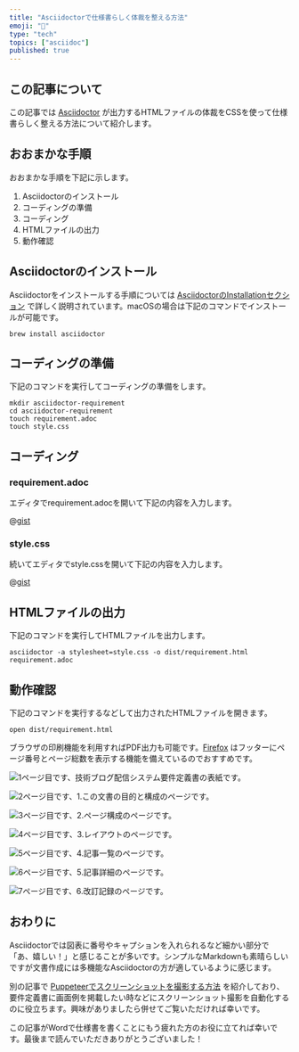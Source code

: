 ```yaml
---
title: "Asciidoctorで仕様書らしく体裁を整える方法"
emoji: "📄"
type: "tech"
topics: ["asciidoc"]
published: true
---
```




## この記事について

この記事では [Asciidoctor](https://asciidoctor.org/) が出力するHTMLファイルの体裁をCSSを使って仕様書らしく整える方法について紹介します。



## おおまかな手順

おおまかな手順を下記に示します。

1. Asciidoctorのインストール
2. コーディングの準備
3. コーディング
4. HTMLファイルの出力
5. 動作確認



## Asciidoctorのインストール

Asciidoctorをインストールする手順については [AsciidoctorのInstallationセクション](https://asciidoctor.org/#installation) で詳しく説明されています。macOSの場合は下記のコマンドでインストールが可能です。

```shell
brew install asciidoctor
```



## コーディングの準備

下記のコマンドを実行してコーディングの準備をします。

```shell
mkdir asciidoctor-requirement
cd asciidoctor-requirement
touch requirement.adoc
touch style.css
```



## コーディング

### requirement.adoc

エディタでrequirement.adocを開いて下記の内容を入力します。

@[gist](https://gist.github.com/tatsuyasusukida/698121f677adda1266d3cd8217bc23e8?file=requirement.adoc.txt)

### style.css

続いてエディタでstyle.cssを開いて下記の内容を入力します。

@[gist](https://gist.github.com/tatsuyasusukida/698121f677adda1266d3cd8217bc23e8?file=style.css)



## HTMLファイルの出力

下記のコマンドを実行してHTMLファイルを出力します。

```shell
asciidoctor -a stylesheet=style.css -o dist/requirement.html requirement.adoc
```




## 動作確認

下記のコマンドを実行するなどして出力されたHTMLファイルを開きます。

```shell
open dist/requirement.html
```

ブラウザの印刷機能を利用すればPDF出力も可能です。[Firefox](https://www.mozilla.org/firefox/) はフッターにページ番号とページ総数を表示する機能を備えているのでおすすめです。

![1ページ目です、技術ブログ配信システム要件定義書の表紙です。](/images/articles/asciidoctor-requirement/check-01.png)

![2ページ目です、1.この文書の目的と構成のページです。](/images/articles/asciidoctor-requirement/check-02.png)

![3ページ目です、2.ページ構成のページです。](/images/articles/asciidoctor-requirement/check-03.png)

![4ページ目です、3.レイアウトのページです。](/images/articles/asciidoctor-requirement/check-04.png)

![5ページ目です、4.記事一覧のページです。](/images/articles/asciidoctor-requirement/check-05.png)

![6ページ目です、5.記事詳細のページです。](/images/articles/asciidoctor-requirement/check-06.png)

![7ページ目です、6.改訂記録のページです。](/images/articles/asciidoctor-requirement/check-07.png)



## おわりに

Asciidoctorでは図表に番号やキャプションを入れられるなど細かい部分で「あ、嬉しい！」と感じることが多いです。シンプルなMarkdownも素晴らしいですが文書作成には多機能なAsciidoctorの方が適しているように感じます。

別の記事で [Puppeteerでスクリーンショットを撮影する方法](https://zenn.dev/tatsuyasusukida/articles/puppeteer-screenshot) を紹介しており、要件定義書に画面例を掲載したい時などにスクリーンショット撮影を自動化するのに役立ちます。興味がありましたら併せてご覧いただければ幸いです。

この記事がWordで仕様書を書くことにもう疲れた方のお役に立てれば幸いです。最後まで読んでいただきありがとうございました！
